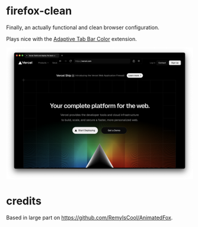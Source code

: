 # firefox-clean

Finally, an actually functional and clean browser configuration.

Plays nice with the [Adaptive Tab Bar Color](https://addons.mozilla.org/en-US/firefox/addon/adaptive-tab-bar-colour/) extension.

![Showcase of firefox-clean](showcase.png)

# credits

Based in large part on https://github.com/RemyIsCool/AnimatedFox.
